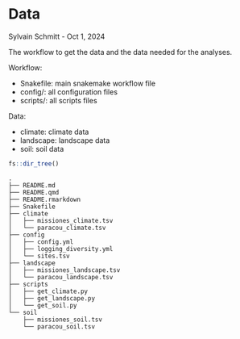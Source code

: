 # Data
Sylvain Schmitt -
Oct 1, 2024

The workflow to get the data and the data needed for the analyses.

Workflow:

- Snakefile: main snakemake workflow file
- config/: all configuration files
- scripts/: all scripts files

Data:

- climate: climate data
- landscape: landscape data
- soil: soil data

``` r
fs::dir_tree()
```

    .
    ├── README.md
    ├── README.qmd
    ├── README.rmarkdown
    ├── Snakefile
    ├── climate
    │   ├── missiones_climate.tsv
    │   └── paracou_climate.tsv
    ├── config
    │   ├── config.yml
    │   ├── logging_diversity.yml
    │   └── sites.tsv
    ├── landscape
    │   ├── missiones_landscape.tsv
    │   └── paracou_landscape.tsv
    ├── scripts
    │   ├── get_climate.py
    │   ├── get_landscape.py
    │   └── get_soil.py
    └── soil
        ├── missiones_soil.tsv
        └── paracou_soil.tsv

